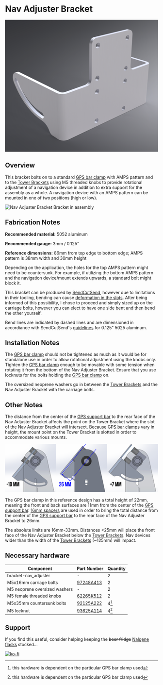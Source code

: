 # Nav Adjuster Bracket

![Nav Adjuster Bracket Bracket](images/v06/bracket-nav_adjuster-v06.png)

## Overview

This bracket bolts on to a standard [GPS bar clamp](https://adv-tim.com/products/amps-base-12mm) with AMPS pattern and to the [Tower Brackets](../bracket-tower) using M5 threaded knobs to provide rotational adjustment of a navigation device in addition to extra support for the assembly as a whole. A navigation device with an AMPS pattern can be mounted in one of two positions (high or low).

![Nav Adjuster Bracket Bracket in assembly](images/close-up_in_assembly.png)

## Fabrication Notes

**Recommended material:** 5052 aluminum

**Recommended gauge:** 3mm / 0.125"

**Reference dimensions:** 86mm from top edge to bottom edge; AMPS pattern is 38mm width and 30mm height

Depending on the application, the holes for the top AMPS pattern might need to be countersunk. For example, if utilizing the bottom AMPS pattern and the navigation device/mount extends upwards, a standard bolt might block it.

This bracket can be produced by [SendCutSend](https://sendcutsend.com), however due to limitations in their tooling, bending can cause [deformation in the slots](images/deformation.jpg). After being informed of this possibility, I chose to proceed and simply sized up on the carriage bolts, however you can elect to have one side bent and then bend the other yourself.

Bend lines are indicated by dashed lines and are dimensioned in accordiance with SendCutSend's [guidelines](https://sendcutsend.com/materials/5052-aluminum/) for 0.125" 5025 aluminum.

## Installation Notes

The [GPS bar clamp](https://adv-tim.com/products/amps-base-12mm) should not be tightened as much as it would be for standalone use in order to allow rotational adjustment using the knobs only. Tighten the [GPS bar clamp](https://adv-tim.com/products/amps-base-12mm) enough to be movable with some tension when rotating it from the bottom of the Nav Adjuster Bracket. Ensure that you use locknuts for the bolts holding the [GPS bar clamp](https://adv-tim.com/products/amps-base-12mm) on.

The oversized neoprene washers go in between the [Tower Brackets](../bracket-tower) and the Nav Adjuster Bracket with the carriage bolts.

## Other Notes

The distance from the center of the [GPS support bar]() to the rear face of the Nav Adjuster Bracket affects the point on the Tower Bracket where the slot of the Nav Adjuster Bracket will intersect. Because [GPS bar clamps](https://adv-tim.com/products/amps-base-12mm) vary in height, the mount point on the Tower Bracket is slotted in order to accommodate various mounts.

![Spacing limits](images/spacing_limits.png)

The GPS bar clamp in this reference design has a total height of 22mm, meaning the front and back surfaces are 11mm from the center of the [GPS support bar](). [16mm spacers](https://www.mcmaster.com/94669A183/) are used in order to bring the total distance from the center of the [GPS support bar]() to the rear face of the Nav Adjuster Bracket to 26mm.

The absolute limits are 16mm-33mm. Distances <25mm will place the front face of the Nav Adjuster Bracket below the [Tower Brackets](../bracket-tower). Nav devices wider than the width of the [Tower Brackets](../bracket-tower) (~125mm) will impact.

## Necessary hardware

|Component|Part Number|Quantity|
|--|--|--|
|bracket-nav_adjuster|-|2|
|M5x16mm carriage bolts|[97248A413](https://www.mcmaster.com/97248A413/)|2|
|M5 neoprene oversized washers| - |2|
|M5 female threaded knobs|[62265K512](https://www.mcmaster.com/62265K512/)|2|
|M5x35mm countersunk bolts|[92125A222](https://www.mcmaster.com/92125A222/)|4[^1]|
|M5 locknut|[93625A114](https://www.mcmaster.com/93625A114)|4[^1]|

[^1]: this hardware is dependent on the particular GPS bar clamp used

## Support

If you find this useful, consider helping keeping the ~~beer fridge~~ [Nalgene flasks](https://nalgene.com/product/10oz-flask/) stocked...

[![ko-fi](https://ko-fi.com/img/githubbutton_sm.svg)](https://ko-fi.com/N4N86PBC2)